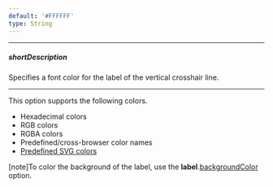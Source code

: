 ```yaml
---
default: '#FFFFFF'
type: String
---
```

---
##### shortDescription
Specifies a font color for the label of the vertical crosshair line.

---
This option supports the following colors.

* Hexadecimal colors
* RGB colors
* RGBA colors
* Predefined/cross-browser color names
* [Predefined SVG colors](https://www.w3.org/TR/SVG/types.html#ColorKeywords)

[note]To color the background of the label, use the **label**.[backgroundColor](/api-reference/20%20Data%20Visualization%20Widgets/dxChart/1%20Configuration/crosshair/verticalLine/label/backgroundColor.md '/Documentation/ApiReference/Data_Visualization_Widgets/dxChart/Configuration/crosshair/verticalLine/label/#backgroundColor') option.